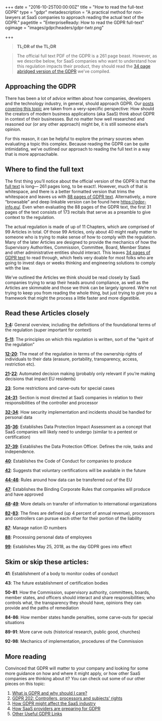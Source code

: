 +++
date = "2016-10-25T00:00:00Z"
title = "How to read the full-text GDPR"
type = "gdpr"
metadescription = "A practical method for non-lawyers at SaaS companies to approach reading the actual text of the GDPR."
pagetitle = "EnterpriseReady: How to read the GDPR full-text"
ogimage = "images/gdpr/headers/gdpr-twtr.png"

+++

> **TL;DR of the TL;DR**

> The official full text PDF of the GDPR is a 261 page beast. However, as we describe below, for SaaS companies who want to understand how this regulation impacts their product, they should read the [34 page abridged version of the GDPR](/GDPR-abridged-text-for-SaaS-Cos.pdf) we've compiled.


## Approaching the GDPR
There has been a lot of advice written about how companies, developers and the technology industry, in general, should approach GDPR. Our [posts covering this topic](https://enterpriseready.io/gdpr) are taken from a very-specific perspective: How should the creators of modern business applications (aka SaaS) think about GDPR in context of their businesses. But no matter how well researched and reasoned our (or any other approach) might be, it is still someone else’s opinion.

For this reason, it can be helpful to explore the primary sources when evaluating a topic this complex. Because reading the GDPR can be quite intimidating, we’ve outlined our approach to reading the full text in a way that is more approachable.


## Where to find the full text
The first thing you’ll notice about the official version of the GDPR is that the [full text](http://data.consilium.europa.eu/doc/document/ST-5419-2016-INIT/en/pdf) is long— 261 pages long, to be exact!. However, much of that is whitespace, and there is a better formatted version that trims the whitespace and leaves us with [88 pages of GDPR text](https://eur-lex.europa.eu/legal-content/EN/TXT/PDF/?uri=CELEX:32016R0679&from=EN). Alternatively, a more “browsable” and deep linkable version can be found here https://gdpr-info.eu/. Even when evaluating the 88 pages of the GDPR text, the first 31 pages of the text consists of 173 recitals that serve as a preamble to give context to the regulation.

The actual regulation is made of up of 11 Chapters, which are comprised of 99 Articles in total. Of those 99 Articles, only about 40 might really matter to someone who is trying to make sense of how to comply with the regulation. Many of the later Articles are designed to provide the mechanics of how the Supervisory Authorities, Commission, Committee, Board, Member States and other administrative entities should interact. This leaves [34 pages of GDPR text](/GDPR-abridged-text-for-SaaS-Cos.pdf) to read through, which feels very doable for most folks who are going to invest days or weeks thinking and engineering solutions to comply with the law.

We’ve outlined the Articles we think should be read closely by SaaS companies trying to wrap their heads around compliance, as well as the Articles are skimmable and those we think can be largely ignored. We’re not trying to keep you from reading the whole thing, but just trying to give you a framework that might the process a little faster and more digestible.

## Read these Articles closely
**[1-4](https://gdpr-info.eu/chapter-1/):** General overview, including the definitions of the foundational terms of the regulation (super important for context)

**[5-11](https://gdpr-info.eu/chapter-2/)**: The principles on which this regulation is written, sort of the “spirit of the regulation”

**[12-20](https://gdpr-info.eu/chapter-3/)**: The meat of the regulation in terms of the ownership rights of individuals to their data (erasure, portability, transparency, access, restriction etc).

**[21](https://gdpr-info.eu/art-21-gdpr/)-[22](https://gdpr-info.eu/art-22-gdpr/)**: Automated decision making (probably only relevant if you’re making decisions that impact EU residents)

**[23](https://gdpr-info.eu/art-23-gdpr/)**: Some restrictions and carve-outs for special cases

**[24-31](https://gdpr-info.eu/chapter-4/#section-1)**: Section is most directed at SaaS companies in relation to their responsibilities of the controller and processor

**[32-34](https://gdpr-info.eu/chapter-4/#section-2)**: How security implementation and incidents should be handled for personal data

**[35](https://gdpr-info.eu/art-35-gdpr/)-[36](https://gdpr-info.eu/art-36-gdpr/)**: Establishes Data Protection Impact Assessment as a concept that SaaS companies will likely need to undergo (similar to a pentest or certification)

**[37-39](https://gdpr-info.eu/chapter-4/#section-4)**: Establishes the Data Protection Officer. Defines the role, tasks and independence.

**[40](https://gdpr-info.eu/art-40-gdpr/)**: Establishes the Code of Conduct for companies to produce

**[42](https://gdpr-info.eu/art-42-gdpr/)**: Suggests that voluntary certifications will be available in the future

**[44-46](https://gdpr-info.eu/chapter-5/)**: Rules around how data can be transferred out of the EU

**[47](https://gdpr-info.eu/art-47-gdpr/)**: Establishes the Binding Corporate Rules that companies will produce and have approved

**[48](https://gdpr-info.eu/art-48-gdpr/)-[49](https://gdpr-info.eu/art-49-gdpr/)**: More details on transfer of information to international organizations

**[82](https://gdpr-info.eu/art-82-gdpr/)-[83](https://gdpr-info.eu/art-83-gdpr/)**: The fines are defined (up 4 percent of annual revenue), processors and controllers can pursue each other for their portion of the liability

**[87](https://gdpr-info.eu/art-87-gdpr/)**: Manage nation ID numbers

**[88](https://gdpr-info.eu/art-88-gdpr/)**: Processing personal data of employees

**[99](https://gdpr-info.eu/art-99-gdpr/)**: Establishes May 25, 2018, as the day GDPR goes into effect


## **Skim or skip these articles:**
**41**: Establishment of a body to monitor codes of conduct

**43**: The future establishment of certification bodies

**50-81**: How the Commission, supervisory authority, committees, boards, member states, and officers should interact and share responsibilities; who controls what, the transparency they should have, opinions they can provide and the paths of remediation

**84-86**: How member states handle penalties, some carve-outs for special situations

**89-91**: More carve outs (historical research, public good, churches)

**92-98**: Mechanics of implementation, procedures of the Commission

## More reading
Convinced that GDPR will matter to your company and looking for some more guidance on how and where it might apply, or how other SaaS companies are thinking about it? You can check out some of our other pieces on this topic:

1. [What is GDPR and why should I care?](/gdpr//what-is-gdpr)
1. [GDPR 202: Controllers, processors and subjects’ rights](/gdpr/gdpr-202)
1. [How GDPR might affect the SaaS industry](/gdpr/gdpr-saas)
1. [How SaaS providers are preparing for GDPR](/gdpr/preparing-for-gdpr)
1. [Other Useful GDPR Links](/gdpr/useful-gdpr-links)
